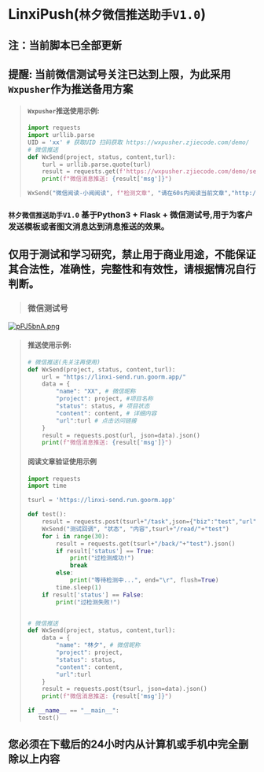 # LinxiPush(`林夕微信推送助手V1.0`)
## 注：当前脚本已全部更新
## 提醒: 当前微信测试号关注已达到上限，为此采用`Wxpusher`作为推送备用方案
> #### `Wxpusher`推送使用示例:
> ```python
> import requests
> import urllib.parse
> UID = 'xx' # 获取UID 扫码获取 https://wxpusher.zjiecode.com/demo/
> # 微信推送
> def WxSend(project, status, content,turl):
>     turl = urllib.parse.quote(turl)
>     result = requests.get(f'https://wxpusher.zjiecode.com/demo/send/custom/{UID}?content={status}-{project}%0A{content}%0A%3Cbody+onload%3D%22window.location.href%3D%27{turl}%27%22%3E').json()
>     print(f"微信消息推送: {result['msg']}")
> 
> WxSend("微信阅读-小阅阅读", f"检测文章", "请在60s内阅读当前文章","http://baidu.com")
### `林夕微信推送助手V1.0` 基于Python3 + Flask + 微信测试号,用于为客户发送模板或者图文消息达到消息推送的效果。
## 仅用于测试和学习研究，禁止用于商业用途，不能保证其合法性，准确性，完整性和有效性，请根据情况自行判断。

> ### 微信测试号
[![pPJ5bnA.png](https://s1.ax1x.com/2023/08/23/pPJ5bnA.png)](https://imgse.com/i/pPJ5bnA)
> #### 推送使用示例:
> ```python
> # 微信推送(先关注再使用)
> def WxSend(project, status, content,turl):
>     url = "https://linxi-send.run.goorm.app/"
>     data = {
>         "name": "XX", # 微信昵称
>         "project": project, #项目名称
>         "status": status, # 项目状态
>         "content": content, # 详细内容
>         "url":turl # 点击访问链接
>     }
>     result = requests.post(url, json=data).json()
>     print(f"微信消息推送: {result['msg']}")
> ```
> #### 阅读文章验证使用示例
> ```python
> import requests
> import time
> 
> tsurl = 'https://linxi-send.run.goorm.app'
> 
> def test():
>     result = requests.post(tsurl+"/task",json={"biz":"test","url":"http://baidu.com"}).json()
>     WxSend("测试回调", "状态", "内容",tsurl+"/read/"+"test")
>     for i in range(30):
>         result = requests.get(tsurl+"/back/"+"test").json()
>         if result['status'] == True:
>             print("过检测成功!")
>             break
>         else:
>             print("等待检测中...", end="\r", flush=True)
>         time.sleep(1)
>     if result['status'] == False:
>         print("过检测失败!")
> 
> 
> # 微信推送
> def WxSend(project, status, content,turl):
>     data = {
>         "name": "林夕", # 微信昵称
>         "project": project,
>         "status": status,
>         "content": content,
>         "url":turl
>     }
>     result = requests.post(tsurl, json=data).json()
>     print(f"微信消息推送: {result['msg']}")
> 
> if __name__ == "__main__":
>    test()
## 您必须在下载后的24小时内从计算机或手机中完全删除以上内容
